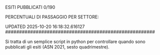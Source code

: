 ESITI PUBBLICATI 0/190 

PERCENTUALI DI PASSAGGIO PER SETTORE:

UPDATED 2025-10-20 16:18:32.616127
###################################################### 

Si tratta di un semplice script in python per controllare quando sono pubblicati gli esiti (ASN 2021, sesto quadrimestre).

